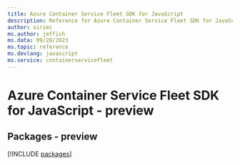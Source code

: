 ```yaml
---
title: Azure Container Service Fleet SDK for JavaScript
description: Reference for Azure Container Service Fleet SDK for JavaScript
author: xirzec
ms.author: jeffish
ms.data: 09/28/2023
ms.topic: reference
ms.devlang: javascript
ms.service: containerservicefleet
---
```

# Azure Container Service Fleet SDK for JavaScript - preview
## Packages - preview
[!INCLUDE [packages](container-service-fleet-index.md)]